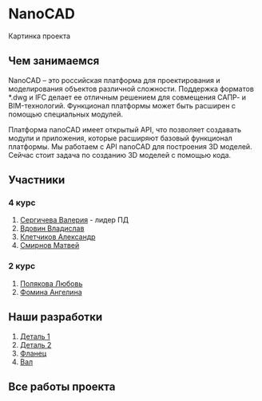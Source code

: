 
# NanoCAD <br>

Картинка проекта



## Чем занимаемся <br>
NanoCAD – это российская платформа для проектирования и моделирования объектов различной сложности. Поддержка форматов *.dwg и IFC делает ее отличным решением для совмещения САПР- и BIM-технологий. Функционал платформы может быть расширен с помощью специальных модулей.<br>

Платформа nanoCAD имеет открытый API, что позволяет создавать модули и приложения, которые расширяют базовый функционал платформы.
Мы работаем с API nanoCAD для построения 3D моделей. Сейчас стоит задача по созданию 3D моделей с помощью кода.


## Участники

### 4 курс
1. [Сергичева Валерия](https://github.com/NanoCAD-Mospolytech/NanoCAD-IngeneringSoft/tree/main/%D0%A3%D1%87%D0%B0%D1%81%D1%82%D0%BD%D0%B8%D0%BA%D0%B8/%D0%92.%D0%9D.%20%D0%A1%D0%B5%D1%80%D0%B3%D0%B8%D1%87%D0%B5%D0%B2%D0%B0) - лидер ПД
2. [Вдовин Владислав](https://github.com/NanoCAD-Mospolytech/NanoCAD-IngeneringSoft/tree/main/%D0%A3%D1%87%D0%B0%D1%81%D1%82%D0%BD%D0%B8%D0%BA%D0%B8/%D0%92.%D0%A1.%20%D0%92%D0%B4%D0%BE%D0%B2%D0%B8%D0%BD)
3. [Клетчиков Александр](https://github.com/NanoCAD-Mospolytech/NanoCAD-IngeneringSoft/tree/main/%D0%A3%D1%87%D0%B0%D1%81%D1%82%D0%BD%D0%B8%D0%BA%D0%B8/%D0%90.%D0%A0.%20%D0%9A%D0%BB%D0%B5%D1%82%D1%87%D0%B8%D0%BA%D0%BE%D0%B2)
4. [Смирнов Матвей](https://github.com/NanoCAD-Mospolytech/NanoCAD-IngeneringSoft/tree/main/%D0%A3%D1%87%D0%B0%D1%81%D1%82%D0%BD%D0%B8%D0%BA%D0%B8/%D0%9C.%D0%AF.%20%D0%A1%D0%BC%D0%B8%D1%80%D0%BD%D0%BE%D0%B2)

### 2 курс
1. [Полякова Любовь](https://github.com/NanoCAD-Mospolytech/NanoCAD-IngeneringSoft/tree/main/%D0%A3%D1%87%D0%B0%D1%81%D1%82%D0%BD%D0%B8%D0%BA%D0%B8/%D0%9B.%D0%9C.%20%D0%9F%D0%BE%D0%BB%D1%8F%D0%BA%D0%BE%D0%B2%D0%B0)
2. [Фомина Ангелина](https://github.com/NanoCAD-Mospolytech/NanoCAD-IngeneringSoft/tree/main/%D0%A3%D1%87%D0%B0%D1%81%D1%82%D0%BD%D0%B8%D0%BA%D0%B8/%D0%90.%D0%AE.%20%D0%A4%D0%BE%D0%BC%D0%B8%D0%BD%D0%B0)


## Наши разработки
1. [Деталь 1](https://github.com/NanoCAD-Mospolytech/NanoCAD-IngeneringSoft/tree/main/%D0%9C%D0%B0%D1%82%D0%B5%D1%80%D0%B8%D0%B0%D0%BB%D1%8B/Detail1)
2. [Деталь 2](https://github.com/NanoCAD-Mospolytech/NanoCAD-IngeneringSoft/tree/main/%D0%9C%D0%B0%D1%82%D0%B5%D1%80%D0%B8%D0%B0%D0%BB%D1%8B/Detail2)
3. [Фланец](https://github.com/NanoCAD-Mospolytech/NanoCAD-IngeneringSoft/tree/main/%D0%9C%D0%B0%D1%82%D0%B5%D1%80%D0%B8%D0%B0%D0%BB%D1%8B/Flanger)
4. [Вал](https://github.com/NanoCAD-Mospolytech/NanoCAD-IngeneringSoft/tree/main/%D0%9C%D0%B0%D1%82%D0%B5%D1%80%D0%B8%D0%B0%D0%BB%D1%8B/Shaft)


## Все работы проекта
